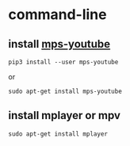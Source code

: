 # command-line

## install [mps-youtube](https://github.com/mps-youtube/mps-youtube)
```
pip3 install --user mps-youtube
```
or
```
sudo apt-get install mps-youtube
```

## install mplayer or mpv
```
sudo apt-get install mplayer
```
